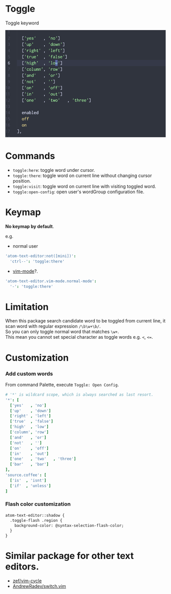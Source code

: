 # Toggle

Toggle keyword

![gif](https://raw.githubusercontent.com/t9md/t9md/98d528c75fdc11e98c79e52404d3a195d6dcb0ee/img/atom-toggle.gif)

# Commands

* `toggle:here`: toggle word under cursor.
* `toggle:there`: toggle word on current line without changing cursor position.
* `toggle:visit`: toggle word on current line with visiting toggled word.
* `toggle:open-config`: open user's wordGroup configuration file.

# Keymap

**No keymap by default**.

e.g.

* normal user

```coffeescript
'atom-text-editor:not([mini])':
  'ctrl--': 'toggle:there'
```

* [vim-mode](https://atom.io/packages/vim-mode)?.

```coffeescript
'atom-text-editor.vim-mode.normal-mode':
  '-': 'toggle:there'
```

# Limitation

When this package search candidate word to be toggled from current line, it scan word with regular expression `/\b\w+\b/`.  
So you can only toggle normal word that matches `\w+`.  
This mean you cannot set special character as toggle words e.g. `<`, `<=`.

# Customization

### Add custom words

From command Palette, execute `Toggle: Open Config`.

```coffeescript
# '*' is wildcard scope, which is always searched as last resort.
'*': [
  ['yes'   , 'no']
  ['up'    , 'down']
  ['right' , 'left']
  ['true'  , 'false']
  ['high'  , 'low']
  ['column', 'row']
  ['and'   , 'or']
  ['not'   , '']
  ['on'    , 'off']
  ['in'    , 'out']
  ['one'   , 'two'   , 'three']
  ['bar'   , 'bar']
],
'source.coffee': [
  ['is'  , 'isnt']
  ['if'  , 'unless']
]
```

### Flash color customization

```less
atom-text-editor::shadow {
  .toggle-flash .region {
    background-color: @syntax-selection-flash-color;
  }
}
```

# Similar package for other text editors.

* [zef/vim-cycle](https://github.com/zef/vim-cycle)
* [AndrewRadev/switch.vim](https://github.com/AndrewRadev/switch.vim)
